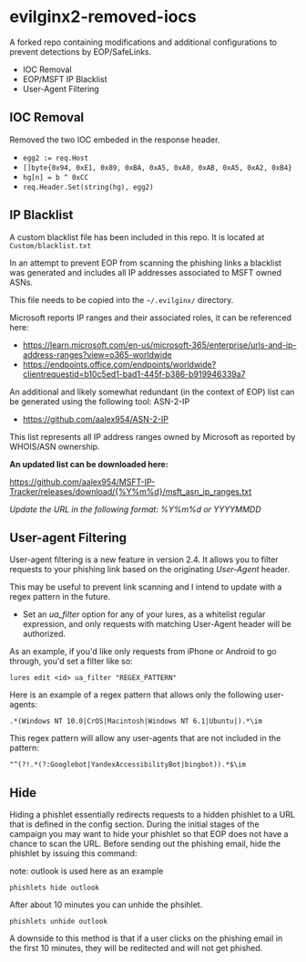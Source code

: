 # evilginx2-removed-iocs

A forked repo containing modifications and additional configurations to prevent detections by EOP/SafeLinks.

- IOC Removal
- EOP/MSFT IP Blacklist
- User-Agent Filtering


## IOC Removal

Removed the two IOC embeded in the response header. 

- ```egg2 := req.Host```
- ```[]byte{0x94, 0xE1, 0x89, 0xBA, 0xA5, 0xA0, 0xAB, 0xA5, 0xA2, 0xB4}```
- ```hg[n] = b ^ 0xCC```
- ```req.Header.Set(string(hg), egg2)```

## IP Blacklist

A custom blacklist file has been included in this repo. It is located at 
```Custom/blacklist.txt```

In an attempt to prevent EOP from scanning the phishing links a blacklist was generated and includes all IP addresses associated to MSFT owned ASNs.

This file needs to be copied into the ```~/.evilginx/``` directory.

Microsoft reports IP ranges and their associated roles, it can be referenced here:

- https://learn.microsoft.com/en-us/microsoft-365/enterprise/urls-and-ip-address-ranges?view=o365-worldwide
- https://endpoints.office.com/endpoints/worldwide?clientrequestid=b10c5ed1-bad1-445f-b386-b919946339a7

An additional and likely somewhat redundant (in the context of EOP) list can be generated using the following tool: ASN-2-IP

- https://github.com/aalex954/ASN-2-IP

This list represents all IP address ranges owned by Microsoft as reported by WHOIS/ASN ownership.

__An updated list can be downloaded here:__

https://github.com/aalex954/MSFT-IP-Tracker/releases/download/{%Y%m%d}/msft_asn_ip_ranges.txt

_Update the URL in the following format: %Y%m%d or YYYYMMDD_

## User-agent Filtering

User-agent filtering is a new feature in version 2.4. It allows you to filter requests to your phishing link based on the originating _User-Agent_ header.

This may be useful to prevent link scanning and I intend to update with a regex pattern in the future.

- Set an _ua_filter_ option for any of your lures, as a whitelist regular expression, and only requests with matching User-Agent header will be authorized.

As an example, if you'd like only requests from iPhone or Android to go through, you'd set a filter like so:

```lures edit <id> ua_filter "REGEX_PATTERN"``` 

Here is an example of a regex pattern that allows only the following user-agents:

```.*(Windows NT 10.0|CrOS|Macintosh|Windows NT 6.1|Ubuntu|).*\im```


This regex pattern will allow any user-agents that are not included in the pattern:

```"^(?!.*(?:Googlebot|YandexAccessibilityBot|bingbot)).*$\im```

## Hide

Hiding a phishlet essentially redirects requests to a hidden phishlet to a URL that is defined in the config section.
During the initial stages of the campaign you may want to hide your phishlet so that EOP does not have a chance to scan the URL.
Before sending out the phishing email, hide the phishlet by issuing this command:

note: outlook is used here as an example

```phishlets hide outlook```

After about 10 minutes you can unhide the phsihlet. 

```phishlets unhide outlook```

A downside to this method is that if a user clicks on the phishing email in the first 10 minutes, they will be reditected and will not get phished.
